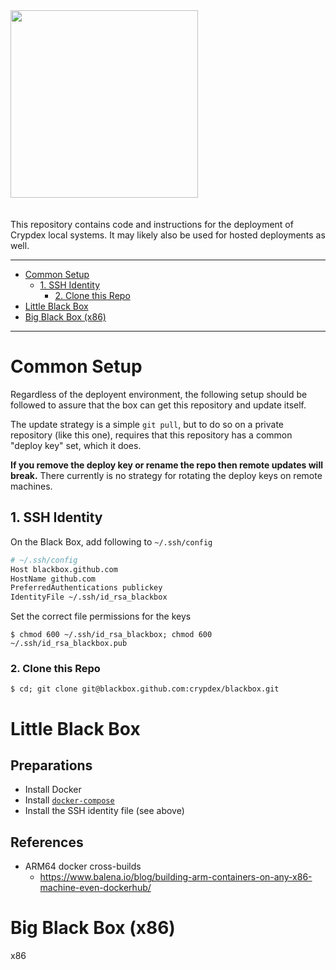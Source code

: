<img src="http://crypdex.io/img/full-logo.svg" width=300 style="margin-bottom:20px;"/>

This repository contains code and instructions for the deployment of Crypdex local systems. It may likely also be used for hosted deployments as well.

<hr />
<!-- START doctoc generated TOC please keep comment here to allow auto update -->
<!-- DON'T EDIT THIS SECTION, INSTEAD RE-RUN doctoc TO UPDATE -->

- [Common Setup](#common-setup)
  - [1. SSH Identity](#1-ssh-identity)
    - [2. Clone this Repo](#2-clone-this-repo)
- [Little Black Box](#little-black-box)
- [Big Black Box (x86)](#big-black-box-x86)

<!-- END doctoc generated TOC please keep comment here to allow auto update -->

<hr />

# Common Setup

Regardless of the deployent environment, the following setup should be followed to assure that the box can get this repository and update itself.

The update strategy is a simple `git pull`, but to do so on a private repository (like this one), requires that this repository has a common "deploy key" set, which it does.

**If you remove the deploy key or rename the repo then remote updates will break.** There currently is no strategy for rotating the deploy keys on remote machines.

## 1. SSH Identity

On the Black Box, add following to `~/.ssh/config`

```bash
# ~/.ssh/config
Host blackbox.github.com
HostName github.com
PreferredAuthentications publickey
IdentityFile ~/.ssh/id_rsa_blackbox
```

Set the correct file permissions for the keys

```shell
$ chmod 600 ~/.ssh/id_rsa_blackbox; chmod 600 ~/.ssh/id_rsa_blackbox.pub
```

### 2. Clone this Repo

```shell
$ cd; git clone git@blackbox.github.com:crypdex/blackbox.git
```

# Little Black Box

## Preparations

- Install Docker
- Install [`docker-compose`](https://github.com/ubiquiti/docker-compose-aarch64)
- Install the SSH identity file (see above)

## References

- ARM64 docker cross-builds
  - https://www.balena.io/blog/building-arm-containers-on-any-x86-machine-even-dockerhub/

# Big Black Box (x86)

x86
